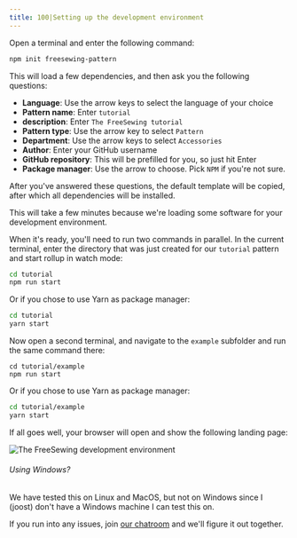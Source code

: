 ```yaml
---
title: 100|Setting up the development environment
---
```


Open a terminal and enter the following command:

```bash
npm init freesewing-pattern
```

This will load a few dependencies, and then ask you the following questions:

 - **Language**: Use the arrow keys to select the language of your choice
 - **Pattern name**: Enter `tutorial` 
 - **description**: Enter `The FreeSewing tutorial`
 - **Pattern type**: Use the arrow key to select `Pattern`
 - **Department**: Use the arrow keys to select `Accessories`
 - **Author**: Enter your GitHub username
 - **GitHub repository**: This will be prefilled for you, so just hit Enter
 - **Package manager**: Use the arrow to choose. Pick `NPM` if you're not sure.

After you've answered these questions, the default template will be copied, after which all dependencies will be installed.

<Note>

This will take a few minutes because we're loading some software for your development environment. 

</Note>

When it's ready, you'll need to run two commands in parallel. In the current terminal,
enter the directory that was just created for our `tutorial` pattern and start rollup in watch mode:

```bash
cd tutorial
npm run start
```

Or if you chose to use Yarn as package manager:

```bash
cd tutorial
yarn start
```

Now open a second terminal, and navigate to the `example` subfolder and run the same command there:

```bash:
cd tutorial/example
npm run start
```

Or if you chose to use Yarn as package manager:

```bash
cd tutorial/example
yarn start
```

If all goes well, your browser will open and show the following landing page:

![The FreeSewing development environment](./cfp.png)

<Note>

###### Using Windows?

We have tested this on Linux and MacOS, but not on Windows since I (joost) don't have
a Windows machine I can test this on.

If you run into any issues, join [our chatroom](https://gitter.im/freesewing/freesewing) and
we'll figure it out together.

</Note>
